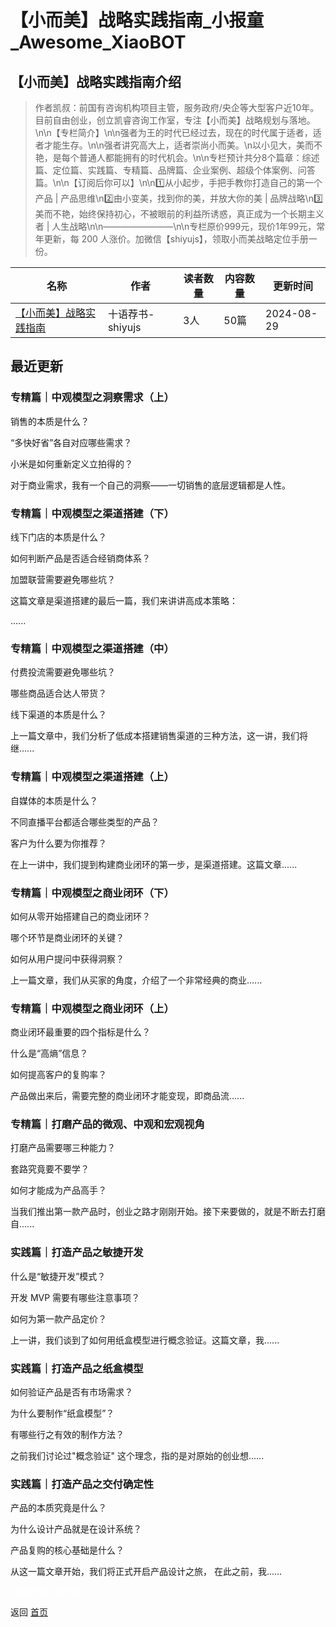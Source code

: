 # 【小而美】战略实践指南_小报童_Awesome_XiaoBOT

## 【小而美】战略实践指南介绍
> 作者凯叔：前国有咨询机构项目主管，服务政府/央企等大型客户近10年。目前自由创业，创立凯睿咨询工作室，专注【小而美】战略规划与落地。\n\n【专栏简介】\n\n强者为王的时代已经过去，现在的时代属于适者，适者才能生存。\n\n强者讲究高大上，适者崇尚小而美。\n以小见大，美而不艳，是每个普通人都能拥有的时代机会。\n\n专栏预计共分8个篇章：综述篇、定位篇、实践篇、专精篇、品牌篇、企业案例、超级个体案例、问答篇。\n\n【订阅后你可以】\n\n1️⃣从小起步，手把手教你打造自己的第一个产品 | 产品思维\n2️⃣由小变美，找到你的美，并放大你的美 | 品牌战略\n3️⃣美而不艳，始终保持初心，不被眼前的利益所诱惑，真正成为一个长期主义者 | 人生战略\n\n————————\n\n专栏原价999元，现价1年99元，常年更新，每 200 人涨价。加微信【shiyujs】，领取小而美战略定位手册一份。  
  


|名称|作者|读者数量|内容数量|更新时间|
|---|---|---|---|---|
|[【小而美】战略实践指南](https://xiaobot.net/p/grzl001?refer=0b133df9-27dc-423b-8101-639049001c13)|十语荐书-shiyujs|3人|50篇|2024-08-29|

## 最近更新
### 专精篇｜中观模型之洞察需求（上）

销售的本质是什么？

“多快好省”各自对应哪些需求？

小米是如何重新定义立拍得的？

对于商业需求，我有一个自己的洞察——一切销售的底层逻辑都是人性。

### 专精篇｜中观模型之渠道搭建（下）

线下门店的本质是什么？

如何判断产品是否适合经销商体系？

加盟联营需要避免哪些坑？

这篇文章是渠道搭建的最后一篇，我们来讲讲高成本策略：

......

### 专精篇｜中观模型之渠道搭建（中）

付费投流需要避免哪些坑？

哪些商品适合达人带货？

线下渠道的本质是什么？

上一篇文章中，我们分析了低成本搭建销售渠道的三种方法，这一讲，我们将继......

### 专精篇｜中观模型之渠道搭建（上）

自媒体的本质是什么？

不同直播平台都适合哪些类型的产品？

客户为什么要为你推荐？

在上一讲中，我们提到构建商业闭环的第一步，是渠道搭建。这篇文章......

### 专精篇｜中观模型之商业闭环（下）

如何从零开始搭建自己的商业闭环？

哪个环节是商业闭环的关键？

如何从用户提问中获得洞察？

上一篇文章，我们从买家的角度，介绍了一个非常经典的商业......

### 专精篇｜中观模型之商业闭环（上）

商业闭环最重要的四个指标是什么？

什么是“高熵”信息？

如何提高客户的复购率？

产品做出来后，需要完整的商业闭环才能变现，即商品流......

### 专精篇｜打磨产品的微观、中观和宏观视角

打磨产品需要哪三种能力？

套路究竟要不要学？

如何才能成为产品高手？

当我们推出第一款产品时，创业之路才刚刚开始。接下来要做的，就是不断去打磨自......

### 实践篇｜打造产品之敏捷开发

什么是“敏捷开发”模式？

开发 MVP 需要有哪些注意事项？

如何为第一款产品定价？

上一讲，我们谈到了如何用纸盒模型进行概念验证。这篇文章，我......

### 实践篇｜打造产品之纸盒模型

如何验证产品是否有市场需求？

为什么要制作“纸盒模型”？

有哪些行之有效的制作方法？

之前我们讨论过"概念验证" 这个理念，指的是对原始的创业想......

### 实践篇｜打造产品之交付确定性

产品的本质究竟是什么？

为什么设计产品就是在设计系统？

产品复购的核心基础是什么？

从这一篇文章开始，我们将正式开启产品设计之旅， 在此之前，我......


<a href="https://github.com/Reno9527/awesome-xiaobot" style="color: white; text-decoration: none;">awesome-xiaobot</a>

返回 [首页](../README.md)
